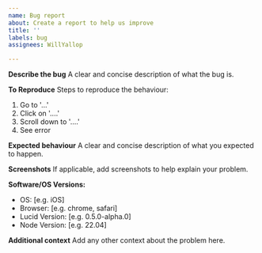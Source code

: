```yaml
---
name: Bug report
about: Create a report to help us improve
title: ''
labels: bug
assignees: WillYallop

---
```


**Describe the bug**
A clear and concise description of what the bug is.

**To Reproduce**
Steps to reproduce the behaviour:
1. Go to '...'
2. Click on '....'
3. Scroll down to '....'
4. See error

**Expected behaviour**
A clear and concise description of what you expected to happen.

**Screenshots**
If applicable, add screenshots to help explain your problem.

**Software/OS Versions:**
 - OS: [e.g. iOS]
 - Browser: [e.g. chrome, safari]
 - Lucid Version: [e.g. 0.5.0-alpha.0]
-  Node Version: [e.g. 22.04]

**Additional context**
Add any other context about the problem here.
